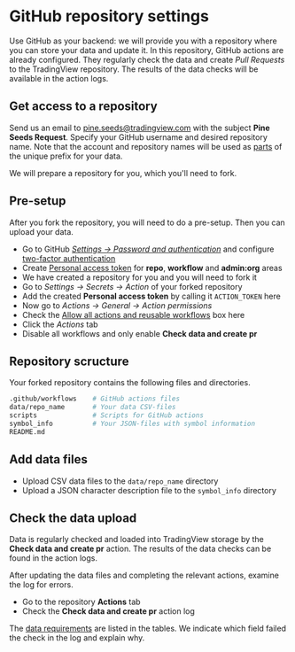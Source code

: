 [gh_security]: https://github.com/settings/security
[gh_token]: https://github.com/settings/tokens
[gh_docs_pat]: https://docs.github.com/en/authentication/keeping-your-account-and-data-secure/creating-a-personal-access-token
[gh_docs_2fa]: https://docs.github.com/en/authentication/securing-your-account-with-two-factor-authentication-2fa/configuring-two-factor-authentication
[gh_docs_actions]: https://docs.github.com/en/enterprise-cloud@latest/organizations/managing-organization-settings/disabling-or-limiting-github-actions-for-your-organization#allowing-select-actions-and-reusable-workflows-to-run
[gh_docs_logs]: https://docs.github.com/en/actions/monitoring-and-troubleshooting-workflows/using-workflow-run-logs
[_data]: /data.md

# GitHub repository settings

Use GitHub as your backend: we will provide you with a repository where you can store your data and update it.
In this repository, GitHub actions are already configured.
They regularly check the data and create _Pull Requests_ to the TradingView repository.
The results of the data checks will be available in the action logs.

## Get access to a repository

Send us an email to pine.seeds@tradingview.com with the subject __Pine Seeds Request__.
Specify your GitHub username and desired repository name.
Note that the account and repository names will be used as [parts](README.md#Example) of the unique prefix for your data.

We will prepare a repository for you, which you'll need to fork.

## Pre-setup

After you fork the repository, you will need to do a pre-setup. Then you can upload your data.

- Go to GitHub [_Settings → Password and authentication_][gh_security] and configure [two-factor authentication][gh_docs_2fa]
- Create [Personal access token][gh_docs_pat] for __repo__, __workflow__ and __admin:org__ areas
- We have created a repository for you and you will need to fork it
- Go to _Settings → Secrets → Action_ of your forked repository
- Add the created __Personal access token__ by calling it `ACTION_TOKEN` here
- Now go to _Actions → General → Action permissions_
- Check the [Allow all actions and reusable workflows][gh_docs_actions] box here
- Click the _Actions_ tab
- Disable all workflows and only enable __Check data and create pr__

## Repository scructure

Your forked repository contains the following files and directories.

```bash
.github/workflows    # GitHub actions files
data/repo_name       # Your data CSV-files
scripts              # Scripts for GitHub actions
symbol_info          # Your JSON-files with symbol information
README.md
```

## Add data files

- Upload CSV data files to the `data/repo_name` directory
- Upload a JSON character description file to the `symbol_info` directory

## Check the data upload

Data is regularly checked and loaded into TradingView storage by the __Check data and create pr__ action. 
The results of the data checks can be found in the action logs.

After updating the data files and completing the relevant actions, examine the log for errors.

- Go to the repository __Actions__ tab
- Check the __Check data and create pr__ action log

The [data requirements][_data] are listed in the tables. We indicate which field failed the check in the log and explain why.
